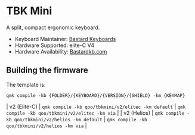 # TBK Mini

A split, compact ergonomic keyboard.

* Keyboard Maintainer: [Bastard Keyboards](https://github.com/Bastardkb/)
* Hardware Supported: elite-C V4
* Hardware Availability: [Bastardkb.com](https://bastardkb.com/)

## Building the firmware

The template is:

```shell
qmk compile -kb {FOLDER}/{KEYBOARD}/{VERSION}/{SHIELD} -km {KEYMAP}
```
| v2 (Elite-C)    | `qmk compile -kb qoo/tbkmini/v2/elitec -km default`      | `qmk compile -kb qoo/tbkmini/v2/elitec -km via`      |
| v2 (Helios)     | `qmk compile -kb qoo/tbkmini/v2/helios -km default`   | `qmk compile -kb qoo/tbkmini/v2/helios -km via`  |